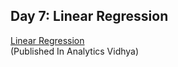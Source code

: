 ## Day 7: Linear Regression
[Linear Regression](https://shubhangagrawal1999.medium.com/introduction-to-matplotlib-and-seaborn-e2dd04bfc821)  
(Published In Analytics Vidhya)
